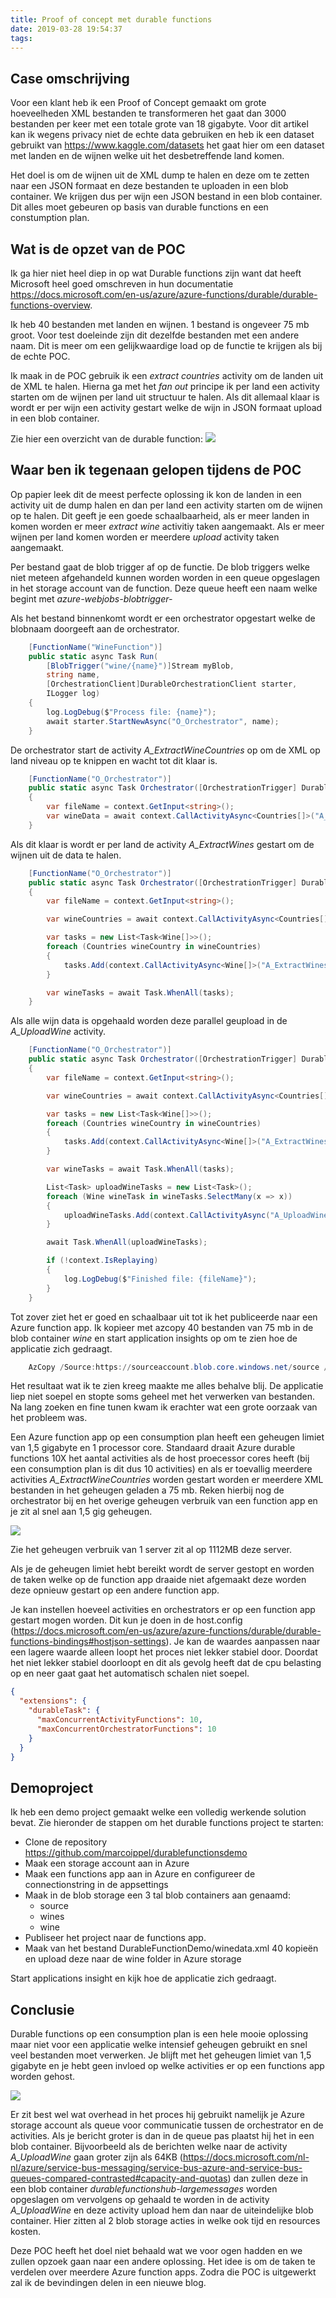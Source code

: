 ```yaml
---
title: Proof of concept met durable functions
date: 2019-03-28 19:54:37
tags:
---
```


Case omschrijving 
---

Voor een klant heb ik een Proof of Concept gemaakt om grote hoeveelheden XML bestanden te transformeren het gaat dan 3000 bestanden per keer met een totale grote van 18 gigabyte. Voor dit artikel kan ik wegens privacy niet de echte data gebruiken en heb ik een dataset gebruikt van https://www.kaggle.com/datasets het gaat hier om een dataset met landen en de wijnen welke uit het desbetreffende land komen. 

Het doel is om de wijnen uit de XML dump te halen en deze om te zetten naar een JSON formaat en deze bestanden te uploaden in een blob container. We krijgen dus per wijn een JSON bestand in een blob container. Dit alles moet gebeuren op basis van durable functions en een constumption plan.

Wat is de opzet van de POC
---
Ik ga hier niet heel diep in op wat Durable functions zijn want dat heeft Microsoft heel goed omschreven in hun documentatie https://docs.microsoft.com/en-us/azure/azure-functions/durable/durable-functions-overview.

Ik heb 40 bestanden met landen en wijnen. 1 bestand is ongeveer 75 mb groot. Voor test doeleinde zijn dit dezelfde bestanden met een andere naam. Dit is meer om een gelijkwaardige load op de functie te krijgen als bij de echte POC.

Ik maak in de POC gebruik ik een *extract countries* activity om de landen uit de XML te halen. Hierna ga met het *fan out* principe ik per land een activity starten om de wijnen per land uit structuur te halen. Als dit allemaal klaar is wordt er per wijn een activity gestart welke de wijn in JSON formaat upload in een blob container.

Zie hier een overzicht van de durable function:
<img src="/images/durable-functions-overview.png" />


Waar ben ik tegenaan gelopen tijdens de POC
---
Op papier leek dit de meest perfecte oplossing ik kon de landen in een activity uit de dump halen en dan per land een activity starten om de wijnen op te halen.
Dit geeft je een goede schaalbaarheid, als er meer landen in komen worden er meer *extract wine* activitiy taken aangemaakt.
Als er meer wijnen per land komen worden er meerdere *upload* activity taken aangemaakt.

Per bestand gaat de blob trigger af op de functie. De blob triggers welke niet meteen afgehandeld kunnen worden worden in een queue opgeslagen in het storage account van de function. Deze queue heeft een naam welke begint met *azure-webjobs-blobtrigger-*

Als het bestand binnenkomt wordt er een orchestrator opgestart welke de blobnaam doorgeeft aan de orchestrator.
```csharp
    [FunctionName("WineFunction")]
    public static async Task Run(
        [BlobTrigger("wine/{name}")]Stream myBlob,
        string name,
        [OrchestrationClient]DurableOrchestrationClient starter,
        ILogger log)
    {
        log.LogDebug($"Process file: {name}");
        await starter.StartNewAsync("O_Orchestrator", name);
    }
```

De orchestrator start de activity *A_ExtractWineCountries* op om de XML op land niveau op te knippen en wacht tot dit klaar is.
```csharp
    [FunctionName("O_Orchestrator")]
    public static async Task Orchestrator([OrchestrationTrigger] DurableOrchestrationContext context, ILogger log)
    {
        var fileName = context.GetInput<string>();
        var wineData = await context.CallActivityAsync<Countries[]>("A_ExtractWineCountries", fileName);
    }
```


Als dit klaar is wordt er per land de activity *A_ExtractWines* gestart om de wijnen uit de data te halen.
```csharp
    [FunctionName("O_Orchestrator")]
    public static async Task Orchestrator([OrchestrationTrigger] DurableOrchestrationContext context, ILogger log)
    {
        var fileName = context.GetInput<string>();

        var wineCountries = await context.CallActivityAsync<Countries[]>("A_ExtractWineCountries", fileName);

        var tasks = new List<Task<Wine[]>>();
        foreach (Countries wineCountry in wineCountries)
        {
            tasks.Add(context.CallActivityAsync<Wine[]>("A_ExtractWines", wineCountry));
        }

        var wineTasks = await Task.WhenAll(tasks);
    }
```

Als alle wijn data is opgehaald worden deze parallel geupload in de *A_UploadWine* activity.  

```csharp
    [FunctionName("O_Orchestrator")]
    public static async Task Orchestrator([OrchestrationTrigger] DurableOrchestrationContext context, ILogger log)
    {
        var fileName = context.GetInput<string>();

        var wineCountries = await context.CallActivityAsync<Countries[]>("A_ExtractWineCountries", fileName);

        var tasks = new List<Task<Wine[]>>();
        foreach (Countries wineCountry in wineCountries)
        {
            tasks.Add(context.CallActivityAsync<Wine[]>("A_ExtractWines", wineCountry));
        }

        var wineTasks = await Task.WhenAll(tasks);

        List<Task> uploadWineTasks = new List<Task>();
        foreach (Wine wineTask in wineTasks.SelectMany(x => x))
        {
            uploadWineTasks.Add(context.CallActivityAsync("A_UploadWine", wineTask));
        }

        await Task.WhenAll(uploadWineTasks);

        if (!context.IsReplaying)
        {
            log.LogDebug($"Finished file: {fileName}");
        }
    }
```

Tot zover ziet het er goed en schaalbaar uit tot ik het publiceerde naar een Azure function app.
Ik kopieer met azcopy 40 bestanden van 75 mb in de blob container *wine* en start application insights op om te zien hoe de applicatie zich gedraagt.
```powershell
    AzCopy /Source:https://sourceaccount.blob.core.windows.net/source /Dest:https://destaccount.blob.core.windows.net/wine /SourceKey:key1 /DestKey:key2 /S
```

Het resultaat wat ik te zien kreeg maakte me alles behalve blij. De applicatie liep niet soepel en stopte soms geheel met het verwerken van bestanden.
Na lang zoeken en fine tunen kwam ik erachter wat een grote oorzaak van het probleem was.

Een Azure function app op een consumption plan heeft een geheugen limiet van 1,5 gigabyte en 1 processor core. Standaard draait Azure durable functions 10X het aantal activities als de host proecessor cores heeft (bij een consumption plan is dit dus 10 activities) en als er toevallig meerdere activities *A_ExtractWineCountries* worden gestart worden er meerdere XML bestanden in het geheugen geladen a 75 mb. Reken hierbij nog de orchestrator bij en het overige geheugen verbruik van een function app en je zit al snel aan 1,5 gig geheugen.

<img src="/images/durable-functions-applicationInsight.png" />

Zie het geheugen verbruik van 1 server zit al op 1112MB deze server.

Als je de geheugen limiet hebt bereikt wordt de server gestopt en worden de taken welke op de function app draaide niet afgemaakt deze worden deze opnieuw gestart op een andere function app.  

Je kan instellen hoeveel activities en orchestrators er op een function app gestart mogen worden. Dit kun je doen in de host.config (https://docs.microsoft.com/en-us/azure/azure-functions/durable/durable-functions-bindings#hostjson-settings). Je kan de waardes aanpassen naar een lagere waarde alleen loopt het proces niet lekker stabiel door. Doordat het niet lekker stabiel doorloopt en dit als gevolg heeft dat de cpu belasting op en neer gaat gaat het automatisch schalen niet soepel.
```json
{
  "extensions": {
    "durableTask": {
      "maxConcurrentActivityFunctions": 10,
      "maxConcurrentOrchestratorFunctions": 10
    }
  }
}
```
Demoproject
---
Ik heb een demo project gemaakt welke een volledig werkende solution bevat. 
Zie hieronder de stappen om het durable functions project te starten:
* Clone de repository https://github.com/marcoippel/durablefunctionsdemo
* Maak een storage account aan in Azure
* Maak een functions app aan in Azure en configureer de connectionstring in de appsettings 
* Maak in de blob storage een 3 tal blob containers aan genaamd:
    * source
    * wines
    * wine
* Publiseer het project naar de functions app.
* Maak van het bestand DurableFunctionDemo/winedata.xml 40 kopieën en upload deze naar de wine folder in Azure storage

Start applications insight en kijk hoe de applicatie zich gedraagt.



Conclusie
---
Durable functions op een consumption plan is een hele mooie oplossing maar niet voor een applicatie welke intensief geheugen gebruikt en snel veel bestanden moet verwerken. Je blijft met het geheugen limiet van 1,5 gigabyte en je hebt geen invloed op welke activities er op een functions app worden gehost. 

<img src="/images/durable-functions-storage.png" />

Er zit best wel wat overhead in het proces hij gebruikt namelijk je Azure storage account als queue voor communicatie tussen de orchestrator en de activities. Als je bericht groter is dan in de queue pas plaatst hij het in een blob container. Bijvoorbeeld als de berichten welke naar de activity *A_UploadWine* gaan groter zijn als 64KB (https://docs.microsoft.com/nl-nl/azure/service-bus-messaging/service-bus-azure-and-service-bus-queues-compared-contrasted#capacity-and-quotas) dan zullen deze in een blob container *durablefunctionshub-largemessages* worden opgeslagen om vervolgens op gehaald te worden in de activity *A_UploadWine* en deze activity upload hem dan naar de uiteindelijke blob container. Hier zitten al 2 blob storage acties in welke ook tijd en resources kosten.



Deze POC heeft het doel niet behaald wat we voor ogen hadden en we zullen opzoek gaan naar een andere oplossing. Het idee is om de taken te verdelen over meerdere Azure function apps. Zodra die POC is uitgewerkt zal ik de bevindingen delen in een nieuwe blog.
